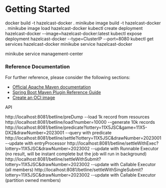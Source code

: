 # Getting Started

docker build -t hazelcast-docker .
minikube image build -t hazelcast-docker .
minikube image load hazelcast-docker
kubectl create deployment hazelcast-docker --image=hazelcast-docker:latest
kubectl expose deployment hazelcast-docker --type=ClusterIP --port=8080
kubectl get services hazelcast-docker
minikube service hazelcast-docker

minikube service management-center
### Reference Documentation

For further reference, please consider the following sections:

* [Official Apache Maven documentation](https://maven.apache.org/guides/index.html)
* [Spring Boot Maven Plugin Reference Guide](https://docs.spring.io/spring-boot/docs/2.6.10/maven-plugin/reference/html/)
* [Create an OCI image](https://docs.spring.io/spring-boot/docs/2.6.10/maven-plugin/reference/html/#build-image)



API

http://localhost:8081/betline/preDump --load 1k record from resources 
http://localhost:8081/betline/load?number=10000 --generate 10k records
http://localhost:8081/betline/predicate?lottery=11X5JSC&game=11X5-DX2&drawNumber=2023001 --query with predicate
http://localhost:8081/betline/settle?lottery=11X5JSC&drawNumber=2023001 --update with entryProcessor
http://localhost:8081/betline/settleWithExec?lottery=11X5JSC&drawNumber=2023002 --update with Runnable Executor (no result, will be instant complete but the job will run in background)
http://localhost:8081/betline/settleWithSubmit?lottery=11X5JSC&drawNumber=2023002 --update with Callable Executor (all members)
http://localhost:8081/betline/settleWithSingleSubmit?lottery=11X5JSC&drawNumber=2023002 --update with Callable Executor (partition owned members)